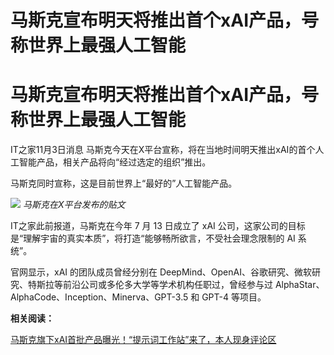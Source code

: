 # 马斯克宣布明天将推出首个xAI产品，号称世界上最强人工智能

# 马斯克宣布明天将推出首个xAI产品，号称世界上最强人工智能

IT之家11月3日消息 马斯克今天在X平台宣称，将在当地时间明天推出xAI的首个人工智能产品，相关产品将向“经过选定的组织”推出。

马斯克同时宣称，这是目前世界上“最好的”人工智能产品。

![](https://inews.gtimg.com/om_bt/O1ZvQ0-X8OFWHoYaYOtGMak7YcfH6K6LwD_dDsnJTJB4UAA/1000)
_马斯克在X平台发布的贴文_

IT之家此前报道，马斯克在今年 7 月 13 日成立了 xAI 公司，这家公司的目标是“理解宇宙的真实本质”，将打造“能够畅所欲言，不受社会理念限制的 AI
系统”。

官网显示，xAI 的团队成员曾经分别在 DeepMind、OpenAI、谷歌研究、微软研究、特斯拉等前沿公司或多伦多大学等学术机构任职过，曾经参与过
AlphaStar、AlphaCode、Inception、Minerva、GPT-3.5 和 GPT-4 等项目。

**相关阅读：**

[马斯克旗下xAI首批产品曝光！“提示词工作站”来了，本人现身评论区](https://new.qq.com/rain/a/20231103A03DC600)

